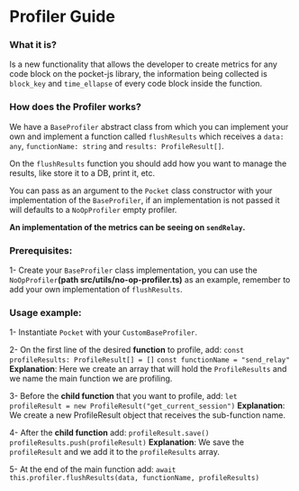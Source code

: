 # Profiler Guide

### What it is?
Is a new functionality that allows the developer to create metrics for any code block on the pocket-js library, the information being collected is ```block_key``` and ```time_ellapse``` of every code block inside the function.

### How does the Profiler works?
We have a `BaseProfiler` abstract class from which you can implement your own and implement a function called `flushResults` which receives a `data: any`,  `functionName: string` and `results: ProfileResult[]`.

On the `flushResults` function you should add how you want to manage the results, like store it to a DB, print it, etc.

You can pass as an argument to the `Pocket` class constructor with your implementation of the `BaseProfiler`, if an implementation is not passed it will defaults to a `NoOpProfiler` empty profiler.

**An implementation of the metrics can be seeing on `sendRelay`.**

### Prerequisites:
1- Create your `BaseProfiler` class implementation, you can use the `NoOpProfiler`**(path src/utils/no-op-profiler.ts)** as an example, remember to add your own implementation of `flushResults`.

### Usage example:
1- Instantiate `Pocket` with your `CustomBaseProfiler`.

2- On the first line of the desired **function** to profile, add:
    ```const profileResults: ProfileResult[] = []```
    ```const functionName = "send_relay"```
    **Explanation**: Here we create an array that will hold the `ProfileResults` and
    we name the main function we are profiling.

3- Before the **child function** that you want to profile, add:
    ```let profileResult = new ProfileResult("get_current_session")```
    **Explanation**: We create a new ProfileResult object that receives the sub-function name.

4- After the **child function** add:
    ```profileResult.save()```
    ```profileResults.push(profileResult)```
    **Explanation**: We save the `profileResult` and we add it to the `profileResults` array.

5- At the end of the main function add:
    ```await this.profiler.flushResults(data, functionName, profileResults)```

